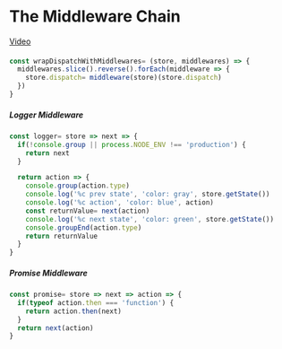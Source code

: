 # The Middleware Chain
[Video](https://egghead.io/lessons/javascript-redux-the-middleware-chain)

####

```js
const wrapDispatchWithMiddlewares= (store, middlewares) => {
  middlewares.slice().reverse().forEach(middleware => {
    store.dispatch= middleware(store)(store.dispatch)
  })
}
```

##### Logger Middleware
```js 
const logger= store => next => {
  if(!console.group || process.NODE_ENV !== 'production') {
    return next
  }

  return action => {
    console.group(action.type)
    console.log('%c prev state', 'color: gray', store.getState())
    console.log('%c action', 'color: blue', action)
    const returnValue= next(action)
    console.log('%c next state', 'color: green', store.getState())
    console.groupEnd(action.type)    
    return returnValue
  }
}
```

##### Promise Middleware
```js
const promise= store => next => action => {
  if(typeof action.then === 'function') {
    return action.then(next)
  }
  return next(action)
}
```
